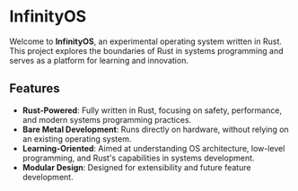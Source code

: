 # **InfinityOS**

Welcome to **InfinityOS**, an experimental operating system written in Rust. This project explores the boundaries of Rust in systems programming and serves as a platform for learning and innovation.

## **Features**
- **Rust-Powered**: Fully written in Rust, focusing on safety, performance, and modern systems programming practices.
- **Bare Metal Development**: Runs directly on hardware, without relying on an existing operating system.
- **Learning-Oriented**: Aimed at understanding OS architecture, low-level programming, and Rust's capabilities in systems development.
- **Modular Design**: Designed for extensibility and future feature development.

